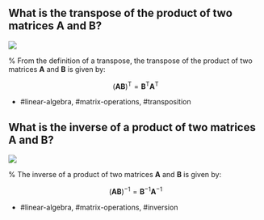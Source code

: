 ## What is the transpose of the product of two matrices $\mathbf{A}$ and $\mathbf{B}$? 

![](https://cdn.mathpix.com/cropped/2024_05_26_09aa8c68cb6b0531e86dg-1.jpg?height=44&width=544&top_left_y=1888&top_left_x=412)

%
From the definition of a transpose, the transpose of the product of two matrices $\mathbf{A}$ and $\mathbf{B}$ is given by:

$$
(\mathbf{A B})^{\mathrm{T}} = \mathbf{B}^{\mathrm{T}} \mathbf{A}^{\mathrm{T}}
$$

- #linear-algebra, #matrix-operations, #transposition


## What is the inverse of a product of two matrices $\mathbf{A}$ and $\mathbf{B}$? 

![](https://cdn.mathpix.com/cropped/2024_05_26_09aa8c68cb6b0531e86dg-1.jpg?height=44&width=544&top_left_y=1888&top_left_x=412)

%
The inverse of a product of two matrices $\mathbf{A}$ and $\mathbf{B}$ is given by:

$$
(\mathbf{A B})^{-1} = \mathbf{B}^{-1} \mathbf{A}^{-1}
$$

- #linear-algebra, #matrix-operations, #inversion